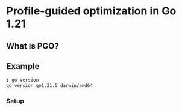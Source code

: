 # Profile-guided optimization in Go 1.21

## What is PGO?

## Example

```bash
❯ go version
go version go1.21.5 darwin/amd64
```

### Setup


